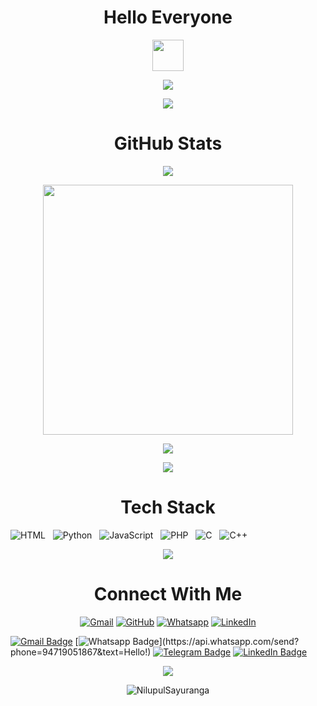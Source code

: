 <h1 align="center"> Hello Everyone </h1>

<p align="center"><picture align="center"><img align="center" src = "https://user-images.githubusercontent.com/63050133/156777293-72a6e681-2582-4a9d-ad92-09d1181d47c7.gif" width = 50px></picture>
</p>

<p align="center">
  <a href="https://github.com/NilupulSayuranga/readme-typing-svg"><img src="https://readme-typing-svg.herokuapp.com?font=Time+New+Roman&color=%236FDA44&size=30&center=true&vCenter=true&width=600&height=100&lines=I+am+Nilupul+Sayuranga;Welcome+to+my+GitHub+Profile;"></a>
</p>

<p align="center">
<img src="https://user-images.githubusercontent.com/73097560/115834477-dbab4500-a447-11eb-908a-139a6edaec5c.gif">
</p>


<h1 align="center"> GitHub Stats </h1>
<p align="center"><img src="https://github-readme-stats.vercel.app/api/top-langs/?username=NilupulSayuranga&layout=compact&hide=TSQL&theme=chartreuse-dark">
</p>
<p align="center" ><img src="https://github-readme-stats.vercel.app/api?username=NilupulSayuranga&count_private=true&show_icons=true&&theme=chartreuse-dark&include_all_commits=true" width="400">
</p> 
<p align="center" ><img src="https://github-readme-streak-stats.herokuapp.com?user=NilupulSayuranga&theme=chartreuse-dark">
</p>

<p align="center">
<img src="https://user-images.githubusercontent.com/73097560/115834477-dbab4500-a447-11eb-908a-139a6edaec5c.gif">
</p>

<h1 align="center"> Tech Stack </h1>

<p align="center">

![HTML](https://img.shields.io/badge/-HTML-05122A?style=flat&logo=HTML5)
&nbsp;
![Python](https://img.shields.io/badge/-Python-05122A?style=flat&logo=python)
&nbsp;
![JavaScript](https://img.shields.io/badge/-JavaScript-05122A?style=flat&logo=javascript)
&nbsp;
![PHP](https://img.shields.io/badge/-PHP-05122A?style=flat&logo=php&logoColor=777BB4)
&nbsp;
![C](https://img.shields.io/badge/-C-05122A?style=flat&logo=C&logoColor=A8B9CC)
&nbsp;
![C++](https://img.shields.io/badge/C++%20-%2300599C.svg?style=plastic&logo=c%2B%2B&logoColor=white)
</p>

<p align="center">
<img src="https://user-images.githubusercontent.com/73097560/115834477-dbab4500-a447-11eb-908a-139a6edaec5c.gif">
</p>

<h1 align="center"> Connect With Me </h1>

<p align="center">
	<a href="mailto:nilupulsayuranga17845@gmail.com"><img img src="https://img.shields.io/badge/gmail-%23EA4335.svg?style=plastic&logo=gmail&logoColor=white" alt="Gmail"/></a>
	<a href="https://github.com/NilupulSayuranga"><img src="https://img.shields.io/badge/github-%23181717.svg?style=plastic&logo=github&logoColor=white" alt="GitHub"/></a>
	<a href="https://wa.me/94719051867"><img src="https://img.shields.io/badge/whatsapp-%2325D366.svg?style=plastic&logo=whatsapp&logoColor=white" alt="Whatsapp"/></a>
	<a href="https://www.linkedin.com/in/NilupulSayuranga/"><img src="https://img.shields.io/badge/linkedin-%230A66C2.svg?style=plastic&logo=linkedin&logoColor=white" alt="LinkedIn"/></a>
</p>


[![Gmail Badge](https://img.shields.io/badge/-Gmail-c14438?style=flat-square&logo=Gmail&logoColor=white&link=mailto:nilupulsayuranga17845@gmail.com)](mailto:nilupulsayuranga17845@gmail.com)
[![Whatsapp Badge](https://img.shields.io/badge/-Whatsapp-4CA143?style=flat-square&labelColor=4CA143&logo=whatsapp&logoColor=white&link=https://api.whatsapp.com/send?phone=94719051867&text=Hello!)](https://api.whatsapp.com/send?phone=94719051867&text=Hello!)
[![Telegram Badge](https://img.shields.io/badge/Telegram-26A5E4?logo=telegram&logoColor=fff&style=flat-square&logo=Telegram&logoColor=white&link=https://t.me/Nilupul_Sayuranga)](https://t.me/Nilupul_Sayuranga)
[![LinkedIn Badge](https://img.shields.io/badge/linkedin-%230077B5.svg?&style=flat-square&logo=linkedin&logoColor=white&link=https://linkedin.com/in/nilupulsayuranga)](https://linkedin.com/in/nilupulsayuranga)

<p align="center">
<img src="https://user-images.githubusercontent.com/73097560/115834477-dbab4500-a447-11eb-908a-139a6edaec5c.gif">
</p>

<p align="center"> <img src="https://komarev.com/ghpvc/?username=NilupulSayuranga&label=Profile%20Views&color=brightgreen&style=plastic"
    alt="NilupulSayuranga" />
</p>
